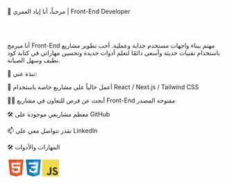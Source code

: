👋 مرحباً، أنا إياد العمري | Front-End Developer



<br><br>

أنا مبرمج Front-End مهتم ببناء واجهات مستخدم جذابة وعملية. أحب تطوير مشاريع باستخدام تقنيات حديثة   وأسعى دائمًا لتعلم أدوات جديدة وتحسين مهاراتي في كتابة كود نظيف وسهل الصيانة.

🧠 نبذة عني:

💼 أعمل حالياً على مشاريع خاصة باستخدام React / Next.js / Tailwind CSS

👨‍💻 أبحث عن فرص للتعاون في مشاريع Front-End مفتوحة المصدر


🛠 معظم مشاريعي موجودة على GitHub

📫 تقدر تتواصل معي على LinkedIn

🛠️ المهارات والأدوات

<a href="https://developer.mozilla.org/en-US/docs/Web/HTML" target="_blank"><img align="left" alt="HTML" height ="40px" src="https://raw.githubusercontent.com/devicons/devicon/master/icons/html5/html5-original.svg"></a>
<a href="https://developer.mozilla.org/en-US/docs/Web/CSS" target="_blank"><img align="left" alt="CSS" height ="40px" src="https://raw.githubusercontent.com/devicons/devicon/master/icons/css3/css3-original.svg"></a>
<a href="https://developer.mozilla.org/en-US/docs/Web/JavaScript" target="_blank"><img align="left" alt="JavaScript" height ="40px" src="https://raw.githubusercontent.com/devicons/devicon/master/icons/javascript/javascript-original.svg"></a>


<br><br><br>

